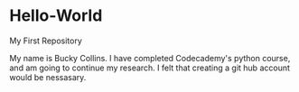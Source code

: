 # Hello-World
My First Repository


My name is Bucky Collins.
I have completed Codecademy's python course, and am going to continue my research.  I felt that creating a git hub account would be nessasary.  
